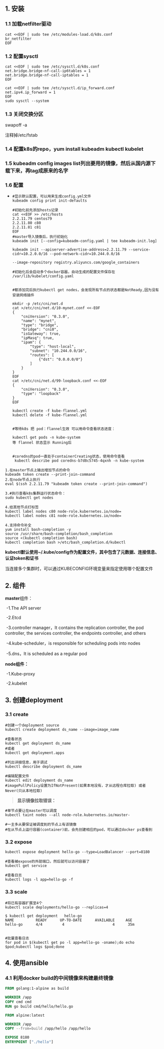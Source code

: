 ## 1. 安装

### 1.1 加载netfilter驱动

```shell
cat <<EOF | sudo tee /etc/modules-load.d/k8s.conf
br_netfilter
EOF

```

### 1.2 配置sysctl

```shell
cat <<EOF | sudo tee /etc/sysctl.d/k8s.conf
net.bridge.bridge-nf-call-ip6tables = 1
net.bridge.bridge-nf-call-iptables = 1
EOF

cat <<EOF | sudo tee /etc/sysctl.d/ip_forward.conf
net.ipv4.ip_forward = 1
EOF
sudo sysctl --system
```

### 1.3 关闭交换分区

swapoff -a

注释掉/etc/fstab

### 1.4 配置k8s的repo，yum install kubeadm kubectl kubelet

### 1.5 kubeadm config images list列出要用的镜像，然后从国内源下载下来，再tag成原来的名字

### 1.6 配置

- ```shell
  #显示默认配置，可以用来生成config.yml文件
  kubeadm config print init-defaults
  
  #初始化前先添加hosts记录
  cat <<EOF >> /etc/hosts
  2.2.11.79 centos79
  2.2.11.80 c80
  2.2.11.81 c81
  EOF
  #master导入镜像后，执行初始化
  kubeadm init [--config=kubeadm-config.yaml | tee kubeadm-init.log] 
  
  kubeadm init --apiserver-advertise-address=2.2.11.79 --service-cidr=10.2.0.0/16 --pod-network-cidr=10.244.0.0/16
  
  --image-repository registry.aliyuncs.com/google_containers 
  
  #初始化后会启动多个docker容器，自动生成的配置文件保存在
  /var/lib/kubelet/config.yaml
  
  	
  #都添加完后执行kubectl get nodes，会发现所有节点的状态都是NotReady,因为没有安装网络插件
  
  mkdir -p /etc/cni/net.d
  cat >/etc/cni/net.d/10-mynet.conf <<-EOF
  {
      "cniVersion": "0.3.0",
      "name": "mynet",
      "type": "bridge",
      "bridge": "cni0",
      "isGateway": true,
      "ipMasq": true,
      "ipam": {
          "type": "host-local",
          "subnet": "10.244.0.0/16",
          "routes": [
              {"dst": "0.0.0.0/0"}
          ]
      }
  }
  EOF
  cat >/etc/cni/net.d/99-loopback.conf <<-EOF
  {
      "cniVersion": "0.3.0",
      "type": "loopback"
  }
  EOF
  
  kubectl create -f kube-flannel.yml
  kubectl delete -f kube-flannel.yml
  
  
  #等待k8s 把 pod：flannel生效 可以用命令查看状态进度：
  
  kubectl get pods -n kube-system
  等 flannel 状态显示 Running后
  
  
  #coredns的pod一直处于containerCreating状态，使用命令查看
   kubectl describe pod coredns-b7d8c5745-4qxnh -n kube-system
  
  ```


```
1.在master节点上输出增加节点的命令
kubeadm token create --print-join-command
2.在node节点上执行
eval $(ssh 2.2.11.79 "kubeadm token create --print-join-command")

3.#执行查看k8s集群运行状态命令：
sudo kubectl get nodes

4.给其他节点打标签
kubectl label nodes c80 node-role.kubernetes.io/node=
kubectl label nodes c81 node-role.kubernetes.io/node=
```

```
4.支持命令补全
yum install bash-completion -y
source /usr/share/bash-completion/bash_completion
source <(kubectl completion bash)
kubectl completion bash >/etc/bash_completion.d/kubectl
```



**kubectl默认使用~/.kube/config作为配置文件，其中包含了元数据、连接信息、认证token和证书**

当连接多个集群时，可以通过KUBECONFIG环境变量来指定使用哪个配置文件

## 2. 组件

**master**组件：

​	-1.The API server

​	-2.Etcd

​	-3.controller manager，It contains the replication controller, the pod controller, the services controller, the endpoints controller, and others

​	-4.kube-scheduler，is responsible for scheduling pods into nodes

​	-5.dns，It is scheduled as a regular pod

**node组件：**

​	-1.Kube-proxy

​	-2.kubelet

## 3. 创建deployment

### 3.1 create

```shell
#创建一个deployment source
kubectl create deployment ds_name --image=image_name

#查看状态
kubectl get deployment ds_name
#或者
kubectl get deployment.apps

#列出详细信息，用于调试
kubectl describe deployment ds_name

#编辑配置文件
kubectl edit deployment ds_name
#imagePullPolicy设置为IfNotPresent(如果本地没有，才从远程仓库拉取) 或者 Never(只从本地拉取)
```

> **显示镜像拉取错误：**

```shell
#单节点要让在master可以调度
kubectl taint nodes --all node-role.kubernetes.io/master-

#一主多从要保证被调度到的节点上有该镜像
#在从节点上运行容器(container)前，会先创建相应的pod，可以通过docker ps查看到
```

### 3.2 expose

```shell
kubectl expose deployment hello-go --type=LoadBalancer --port=8180

#查看被expose的外部端口，然后就可以访问容器了
kubectl get service

#查看日志
kubectl logs -l app=hello-go -f
```

### 3.3 scale

```shell
#将已有容器扩展至4个
kubectl scale deployments/hello-go --replicas=4

$ kubectl get deployment   hello-go
NAME          READY      UP-TO-DATE      AVAILABLE     AGE
hello-go      4/4         4                      4      35m


#批量查看日志
for pod in $(kubectl get po -l app=hello-go -oname);do echo $pod;kubectl logs $pod;done
```

## 4. 使用ansible

### 4.1 利用docker build的中间镜像来构建最终镜像

```dockerfile
FROM golang:1-alpine as build

WORKDIR /app
COPY cmd cmd
RUN go build cmd/hello/hello.go

FROM alpine:latest

WORKDIR /app
COPY --from=build /app/hello /app/hello

EXPOSE 8180
ENTRYPOINT ["./hello"]

```

